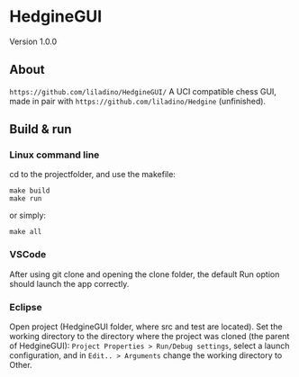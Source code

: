 # HedgineGUI
Version 1.0.0

## About
`https://github.com/liladino/HedgineGUI/`
A UCI compatible chess GUI, made in pair with `https://github.com/liladino/Hedgine` (unfinished).

## Build & run
### Linux command line
cd to the projectfolder, and use the makefile:
```
make build
make run
```
or simply:
```
make all
```
### VSCode
After using git clone and opening the clone folder, the default Run option should launch the app correctly.

### Eclipse
Open project (HedgineGUI folder, where src and test are located).
Set the working directory to the directory where the project was cloned (the parent of HedgineGUI):
`Project Properties > Run/Debug settings`, select a launch configuration, and in `Edit.. > Arguments` change the working directory to Other.
